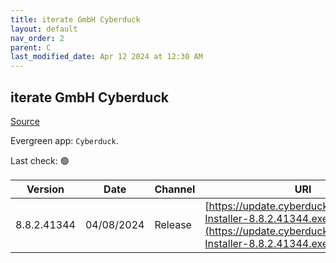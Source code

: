 ```yaml
---
title: iterate GmbH Cyberduck
layout: default
nav_order: 2
parent: C
last_modified_date: Apr 12 2024 at 12:30 AM
---
```


## iterate GmbH Cyberduck

[Source](https://cyberduck.io/)

Evergreen app: `Cyberduck`. 

Last check: 🟢

| Version     | Date       | Channel | URI                                                                                                                                |
| ----------- | ---------- | ------- | ---------------------------------------------------------------------------------------------------------------------------------- |
| 8.8.2.41344 | 04/08/2024 | Release | [https://update.cyberduck.io/Cyberduck-Installer-8.8.2.41344.exe](https://update.cyberduck.io/Cyberduck-Installer-8.8.2.41344.exe) |
